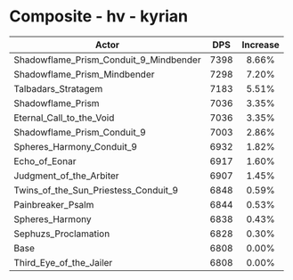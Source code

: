 # Composite - hv - kyrian
| Actor | DPS | Increase |
|---|:---:|:---:|
|Shadowflame_Prism_Conduit_9_Mindbender|7398|8.66%|
|Shadowflame_Prism_Mindbender|7298|7.20%|
|Talbadars_Stratagem|7183|5.51%|
|Shadowflame_Prism|7036|3.35%|
|Eternal_Call_to_the_Void|7036|3.35%|
|Shadowflame_Prism_Conduit_9|7003|2.86%|
|Spheres_Harmony_Conduit_9|6932|1.82%|
|Echo_of_Eonar|6917|1.60%|
|Judgment_of_the_Arbiter|6907|1.45%|
|Twins_of_the_Sun_Priestess_Conduit_9|6848|0.59%|
|Painbreaker_Psalm|6844|0.53%|
|Spheres_Harmony|6838|0.43%|
|Sephuzs_Proclamation|6828|0.30%|
|Base|6808|0.00%|
|Third_Eye_of_the_Jailer|6808|0.00%|
